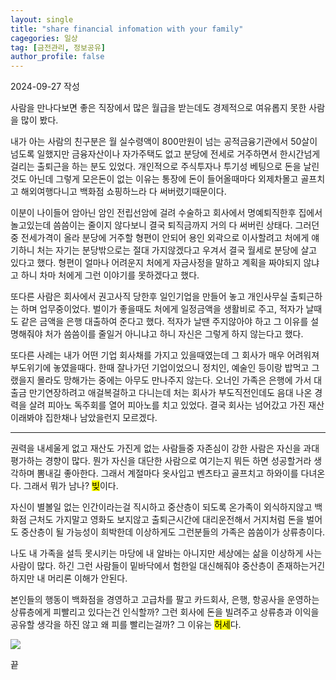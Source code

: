 ```yaml
---
layout: single
title: "share financial infomation with your family"
cagegories: 일상
tag: [금전관리, 정보공유]
author_profile: false
---
```

<p>2024-09-27 작성</p>
<p> 사람을 만나다보면 좋은 직장에서 많은 월급을 받는데도 경제적으로 여유롭지 못한 사람을 많이 봤다. </p> 
<p> 내가 아는 사람의 친구분은 월 실수령액이 800만원이 넘는 공적금융기관에서 50살이 넘도록 일했지만 금융자산이나 자가주택도 없고 분당에 전세로 거주하면서 한시간넘게 걸리는 출퇴근을 하는 분도 있었다. 개인적으로 주식투자나 투기성 베팅으로 돈을 날린것도 아닌데 그렇게 모은돈이 없는 이유는 통장에 돈이 들어올때마다 외제차몰고 골프치고 해외여행다니고 백화점 쇼핑하느라 다 써버렸기때문이다. </p>
<p> 이분이 나이들어 암아닌 암인 전립선암에 걸려 수술하고 회사에서 명예퇴직한후 집에서 놀고있는데 씀씀이는 줄이지 않다보니 결국 퇴직금까지 거의 다 써버린 상태다. 그러던중 전세가격이 올라 분당에 거주할 형편이 안되어 용인 외곽으로 이사할려고 처에게 얘기하니 처는 자기는 분당밖으로는 절대 가지않겠다고 우겨서 결국 월세로 분당에 살고 있다고 했다. 형편이 얼마나 어려운지 처에게 자금사정을 말하고 계획을 짜야되지 않냐고 하니 차마 처에게 그런 이야기를 못하겠다고 했다. </p>
<p> 또다른 사람은 회사에서 권고사직 당한후 일인기업을 만들어 놓고 개인사무실 출퇴근하는 하며 업무중이었다. 벌이가 좋을때도 처에게 일정금액을 생활비로 주고, 적자가 날때도 같은 금액을 은행 대출하여 준다고 했다. 적자가 날땐 주지않아야 하고 그 이유를 설명해줘야 처가 씀씀이를 줄일거 아니냐고 하니 자신은 그렇게 하지 않는다고 했다. </p>
<p> 또다른 사례는 내가 어떤 기업 회사채를 가지고 있을때였는데 그 회사가 매우 어려워져 부도위기에 놓였을때다. 한때 잘나가던 기업이었으니 정치인, 예술인 등이랑 밥먹고 그랬을지 몰라도 망해가는 중에는 아무도 만나주지 않는다. 오너인 가족은 은행에 가서 대출금 만기연장하려고 애걸복걸하고 다니는데 처는 회사가 부도직전인데도 음대 나온 경력을 살려 피아노 독주회를 열어 피아노를 치고 있었다. 결국 회사는 넘어갔고 가진 재산이래봐야 집한채나 남았을런지 모르겠다.</p>
<hr class="wp-block-separator has-alpha-channel-opacity"/>
<p> 
권력을 내세울게 없고 재산도 가진게 없는 사람들중 자존심이 강한 사람은 자신을 과대평가하는 경향이 많다. 뭔가 자신을 대단한 사람으로 여기는지 뭐든 하면 성공할거라 생각하며 뽐내길 좋아한다. 그래서 계절마다 옷사입고 벤츠타고 골프치고 하와이를 다녀온다. 그래서 뭐가 남나? <mark>빚</mark>이다. </p>
<p> 자신이 별볼일 없는 인간이라는걸 직시하고 중산층이 되도록 온가족이 외식하지않고 백화점 근처도 가지말고 영화도 보지않고 출퇴근시간에 대리운전해서 거지처럼 돈을 벌어도 중산층이 될 가능성이 희박한데 이상하게도 그런분들의 가족은 씀씀이가 상류층이다. </p>
<p> 나도 내 가족을 설득 못시키는 마당에 내 알바는 아니지만 세상에는 삶을 이상하게 사는 사람이 많다. 하긴 그런 사람들이 밑바닥에서 험한일 대신해줘야 중산층이 존재하는거긴하지만 내 머리론 이해가 안된다.</p>
<p>본인들의 행동이 백화점을 경영하고 고급차를 팔고 카드회사, 은행, 항공사을 운영하는 상류층에게 피빨리고 있다는건 인식할까? 그런 회사에 돈을 빌려주고 상류층과 이익을 공유할 생각을 하진 않고 왜 피를 빨리는걸까? 그 이유는 <mark>허세</mark>다.</p>
<img src="{{https://doyouwanttoliveforever.github.io}}/_posts/share financial infomation with your family/image share financial infomation with your family.webp">
<p>끝</p>
